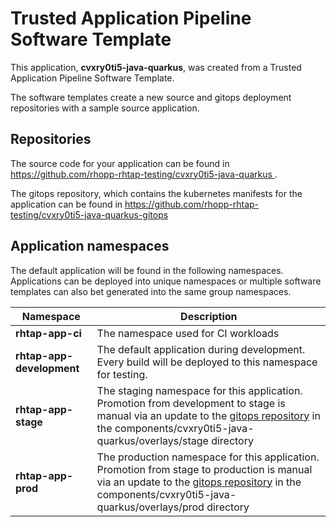 # Trusted Application Pipeline Software Template

This application, **cvxry0ti5-java-quarkus**, was created from a Trusted Application Pipeline Software Template.

The software templates create a new source and gitops deployment repositories with a sample source application. 

## Repositories

The source code for your application can be found in [https://github.com/rhopp-rhtap-testing/cvxry0ti5-java-quarkus ](https://github.com/rhopp-rhtap-testing/cvxry0ti5-java-quarkus ).
 
The gitops repository, which contains the kubernetes manifests for the application can be found in 
[https://github.com/rhopp-rhtap-testing/cvxry0ti5-java-quarkus-gitops ](https://github.com/rhopp-rhtap-testing/cvxry0ti5-java-quarkus-gitops ) 

## Application namespaces 

The default application will be found in the following namespaces. Applications can be deployed into unique namespaces or multiple software templates can also bet generated into the same group namespaces.  

|  Namespace   |  Description   |  
| -------- | -------- |
| **rhtap-app-ci** | The namespace used for CI workloads |
| **rhtap-app-development** | The default application during development. Every build will be deployed to this namespace for testing. |
| **rhtap-app-stage** | The staging namespace for this application. Promotion from development to stage is manual via an update to the [gitops repository](https://github.com/rhopp-rhtap-testing/cvxry0ti5-java-quarkus-gitops ) in the components/cvxry0ti5-java-quarkus/overlays/stage directory |
| **rhtap-app-prod** | The production namespace for this application. Promotion from stage to production is manual via an update to the [gitops repository](https://github.com/rhopp-rhtap-testing/cvxry0ti5-java-quarkus-gitops ) in the components/cvxry0ti5-java-quarkus/overlays/prod directory |